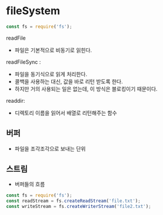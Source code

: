 # fileSystem

```javascript
const fs = require('fs');
```



readFile

- 파일은 기본적으로 비동기로 읽힌다. 



readFileSync : 

- 파일을 동기식으로 읽게 처리한다. 
- 콜백을 사용하는 대신, 값을 바로 리턴 받도록 한다. 
- 하지만 거의 사용되는 일은 없는데, 이 방식은 블로킹이기 때문이다.



readdir: 

- 디렉토리 이름을 읽어서 배열로 리턴해주는 함수





## 버퍼

- 파일을 조각조각으로 보내는 단위



## 스트림

- 버퍼들의 흐름

```javascript
const fs = require('fs');
const readStream = fs.createReadStream('file.txt');
const writeStream = fs.createWriterStream('file2.txt');
```



